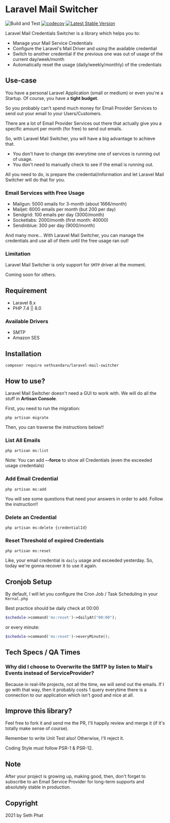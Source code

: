 # Laravel Mail Switcher
![Build and Test](https://github.com/sethsandaru/laravel-mail-switcher/actions/workflows/build.yaml/badge.svg)
[![codecov](https://codecov.io/gh/sethsandaru/laravel-mail-switcher/branch/master/graph/badge.svg?token=S1GSHCQB55)](https://codecov.io/gh/sethsandaru/laravel-mail-switcher)
[![Latest Stable Version](https://poser.pugx.org/sethsandaru/laravel-mail-switcher/v)](//packagist.org/packages/sethsandaru/laravel-mail-switcher)

Laravel Mail Credentials Switcher is a library which helps you to:

- Manage your Mail Service Credentials
- Configure the Laravel's Mail Driver and using the available credential
- Switch to another credential if the previous one was out of usage of the current day/week/month
- Automatically reset the usage (daily/weekly/monthly) of the credentials

## Use-case

You have a personal Laravel Application (small or medium) or even you're a Startup. Of course, you have a **tight budget**.

So you probably can't spend much money for Email Provider Services to send out your email to your Users/Customers.

There are a lot of Email Provider Services out there that actually give you a specific amount per month (for free) to send out emails.

So, with Laravel Mail Switcher, you will have a big advantage to achieve that.

- You don't have to change `ENV` everytime one of services is running out of usage.
- You don't need to manually check to see if the email is running out.

All you need to do, is prepare the credential/information and let Laravel Mail Switcher will do that for you.

### Email Services with Free Usage
- Mailgun: 5000 emails for 3-month (about 1666/month)
- Mailjet: 6000 emails per month (but 200 per day)
- Sendgrid: 100 emails per day (3000/month)
- Socketlabs: 2000/month (first month: 40000)
- Sendinblue: 300 per day (9000/month)

And many more... With Laravel Mail Switcher, you can manage the credentials and use all of them until the free usage ran out!

### Limitation

Laravel Mail Switcher is only support for `SMTP` driver at the moment.

Coming soon for others.

## Requirement
- Laravel 8.x
- PHP 7.4 || 8.0

### Available Drivers
- SMTP
- Amazon SES

## Installation
```
composer require sethsandaru/laravel-mail-switcher
```

## How to use?
Laravel Mail Switcher doesn't need a GUI to work with. We will do all the stuff in **Artisan Console**.

First, you need to run the migration:

```
php artisan migrate
```

Then, you can traverse the instructions below!!

### List All Emails
```
php artisan ms:list
```

Note: You can add **--force** to show all Credentials (even the exceeded usage credentials)

### Add Email Credential
```
php artisan ms:add
```

You will see some questions that need your answers in order to add. Follow the instruction!!

### Delete an Credential
```
php artisan ms:delete {credentialId}
```

### Reset Threshold of expired Credentials
```
php artisan ms:reset
```

Like, your email credential is `daily` usage and exceeded yesterday. So, today we're gonna recover it to use it again.

## Cronjob Setup
By default, I will let you configure the Cron Job / Task Scheduling in your `Kernal.php`

Best practice should be daily check at 00:00

```php
$schedule->command('ms:reset')->dailyAt("00:00");
```

or every minute:

```php
$schedule->command('ms:reset')->everyMinute();
```

## Tech Specs / QA Times

### Why did I choose to Overwrite the SMTP by listen to Mail's Events instead of ServiceProvider?
Because in real-life projects, not all the time, we will send out the emails. If I go with that way, then it probably costs 1 query everytime 
there is a connection to our application which isn't good and nice at all.


## Improve this library?

Feel free to fork it and send me the PR, I'll happily review and merge it (if it's totally make sense of course).

Remember to write Unit Test also! Otherwise, I'll reject it.

Coding Style must follow PSR-1 & PSR-12.

## Note
After your project is growing up, making good, then, don't forget to subscribe to an Email Service Provider for long-term supports and absolutely stable in production.

## Copyright
2021 by Seth Phat
